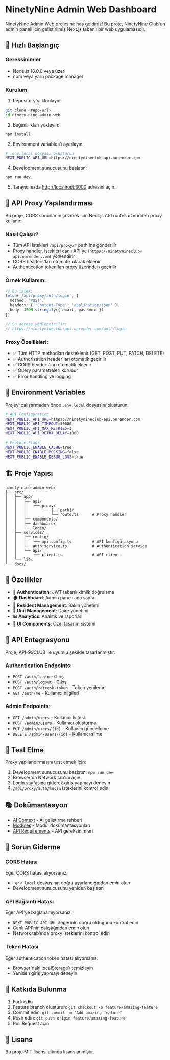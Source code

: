 # NinetyNine Admin Web Dashboard

NinetyNine Admin Web projesine hoş geldiniz! Bu proje, NinetyNine Club'un admin paneli için geliştirilmiş Next.js tabanlı bir web uygulamasıdır.

## 🚀 Hızlı Başlangıç

### Gereksinimler
- Node.js 18.0.0 veya üzeri
- npm veya yarn package manager

### Kurulum

1. Repository'yi klonlayın:
```bash
git clone <repo-url>
cd ninety-nine-admin-web
```

2. Bağımlılıkları yükleyin:
```bash
npm install
```

3. Environment variables'ı ayarlayın:
```bash
# .env.local dosyası oluşturun
NEXT_PUBLIC_API_URL=https://ninetynineclub-api.onrender.com
```

4. Development sunucusunu başlatın:
```bash
npm run dev
```

5. Tarayıcınızda [http://localhost:3000](http://localhost:3000) adresini açın.

## 🔧 API Proxy Yapılandırması

Bu proje, CORS sorunlarını çözmek için Next.js API routes üzerinden proxy kullanır:

### Nasıl Çalışır?
- Tüm API istekleri `/api/proxy/*` path'ine gönderilir
- Proxy handler, istekleri canlı API'ye (`https://ninetynineclub-api.onrender.com`) yönlendirir
- CORS headers'ları otomatik olarak eklenir
- Authentication token'ları proxy üzerinden geçirilir

### Örnek Kullanım:
```typescript
// Bu istek:
fetch('/api/proxy/auth/login', {
  method: 'POST',
  headers: { 'Content-Type': 'application/json' },
  body: JSON.stringify({ email, password })
})

// Şu adrese yönlendirilir:
// https://ninetynineclub-api.onrender.com/auth/login
```

### Proxy Özellikleri:
- ✅ Tüm HTTP methodları desteklenir (GET, POST, PUT, PATCH, DELETE)
- ✅ Authorization header'ları otomatik geçirilir
- ✅ CORS headers'ları otomatik eklenir
- ✅ Query parametreleri korunur
- ✅ Error handling ve logging

## 📝 Environment Variables

Projeyi çalıştırmadan önce `.env.local` dosyasını oluşturun:

```bash
# API Configuration
NEXT_PUBLIC_API_URL=https://ninetynineclub-api.onrender.com
NEXT_PUBLIC_API_TIMEOUT=30000
NEXT_PUBLIC_API_MAX_RETRIES=3
NEXT_PUBLIC_API_RETRY_DELAY=1000

# Feature Flags
NEXT_PUBLIC_ENABLE_CACHE=true
NEXT_PUBLIC_ENABLE_MOCKING=false
NEXT_PUBLIC_ENABLE_DEBUG_LOGS=true
```

## 🏗️ Proje Yapısı

```
ninety-nine-admin-web/
├── src/
│   ├── app/
│   │   ├── api/
│   │   │   └── proxy/
│   │   │       └── [...path]/
│   │   │           └── route.ts      # Proxy handler
│   │   ├── components/
│   │   ├── dashboard/
│   │   └── login/
│   ├── services/
│   │   ├── config/
│   │   │   └── api.config.ts         # API konfigürasyonu
│   │   ├── auth.service.ts           # Authentication service
│   │   └── api/
│   │       └── client.ts             # API client
│   └── lib/
└── docs/
```

## 🎯 Özellikler

- **🔐 Authentication**: JWT tabanlı kimlik doğrulama
- **🏠 Dashboard**: Admin paneli ana sayfa
- **👥 Resident Management**: Sakin yönetimi
- **🏢 Unit Management**: Daire yönetimi
- **📊 Analytics**: Analitik ve raporlar
- **🎨 UI Components**: Özel tasarım sistemi

## 🔌 API Entegrasyonu

Proje, API-99CLUB ile uyumlu şekilde tasarlanmıştır:

### Authentication Endpoints:
- `POST /auth/login` - Giriş
- `POST /auth/logout` - Çıkış
- `POST /auth/refresh-token` - Token yenileme
- `GET /auth/me` - Kullanıcı bilgileri

### Admin Endpoints:
- `GET /admin/users` - Kullanıcı listesi
- `POST /admin/users` - Kullanıcı oluşturma
- `PUT /admin/users/{id}` - Kullanıcı güncelleme
- `DELETE /admin/users/{id}` - Kullanıcı silme

## 🧪 Test Etme

Proxy yapılandırmasını test etmek için:

1. Development sunucusunu başlatın: `npm run dev`
2. Browser'da Network tab'ını açın
3. Login sayfasına giderek giriş yapmayı deneyin
4. `/api/proxy/auth/login` isteklerini kontrol edin

## 📚 Dokümantasyon

- [AI Context](docs/ai-context.md) - AI geliştirme rehberi
- [Modules](docs/modules/) - Modül dokümantasyonları
- [API Requirements](docs/api-requirements-units-module.md) - API gereksinimleri

## 🚨 Sorun Giderme

### CORS Hatası
Eğer CORS hatası alıyorsanız:
- `.env.local` dosyasının doğru ayarlandığından emin olun
- Development sunucusunu yeniden başlatın

### API Bağlantı Hatası
Eğer API'ye bağlanamıyorsanız:
- `NEXT_PUBLIC_API_URL` değerinin doğru olduğunu kontrol edin
- Canlı API'nin çalıştığından emin olun
- Network tab'ında proxy isteklerini kontrol edin

### Token Hatası
Eğer authentication token hatası alıyorsanız:
- Browser'daki localStorage'ı temizleyin
- Yeniden giriş yapmayı deneyin

## 🤝 Katkıda Bulunma

1. Fork edin
2. Feature branch oluşturun: `git checkout -b feature/amazing-feature`
3. Commit edin: `git commit -m 'Add amazing feature'`
4. Push edin: `git push origin feature/amazing-feature`
5. Pull Request açın

## 📄 Lisans

Bu proje MIT lisansı altında lisanslanmıştır.